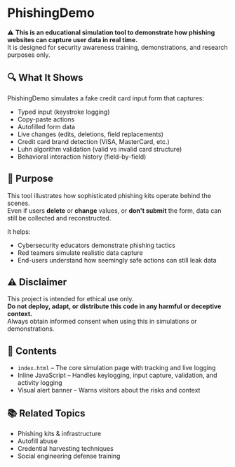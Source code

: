 # PhishingDemo

⚠️ **This is an educational simulation tool to demonstrate how phishing websites can capture user data in real time.**  
It is designed for security awareness training, demonstrations, and research purposes only.

## 🔍 What It Shows

PhishingDemo simulates a fake credit card input form that captures:

- Typed input (keystroke logging)
- Copy-paste actions
- Autofilled form data
- Live changes (edits, deletions, field replacements)
- Credit card brand detection (VISA, MasterCard, etc.)
- Luhn algorithm validation (valid vs invalid card structure)
- Behavioral interaction history (field-by-field)

## 🎯 Purpose

This tool illustrates how sophisticated phishing kits operate behind the scenes.  
Even if users **delete** or **change** values, or **don't submit** the form, data can still be collected and reconstructed.

It helps:

- Cybersecurity educators demonstrate phishing tactics
- Red teamers simulate realistic data capture
- End-users understand how seemingly safe actions can still leak data

## ⚠️ Disclaimer

This project is intended for ethical use only.  
**Do not deploy, adapt, or distribute this code in any harmful or deceptive context.**  
Always obtain informed consent when using this in simulations or demonstrations.

## 📁 Contents

- `index.html` – The core simulation page with tracking and live logging
- Inline JavaScript – Handles keylogging, input capture, validation, and activity logging
- Visual alert banner – Warns visitors about the risks and context

## 📚 Related Topics

- Phishing kits & infrastructure
- Autofill abuse
- Credential harvesting techniques
- Social engineering defense training
